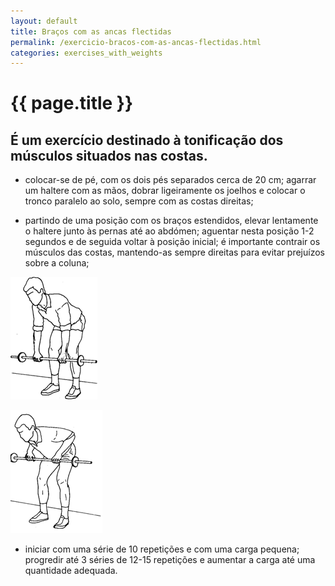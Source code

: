 ```yaml
---
layout: default
title: Braços com as ancas flectidas
permalink: /exercicio-bracos-com-as-ancas-flectidas.html
categories: exercises_with_weights
---
```


# {{ page.title }}

## É um exercício destinado à tonificação dos músculos situados nas costas.

* colocar-se de pé, com os dois pés separados cerca de 20 cm; agarrar um haltere com as mãos, dobrar ligeiramente os joelhos e colocar o tronco paralelo ao solo, sempre com as costas direitas;

* partindo de uma posição com os braços estendidos, elevar lentamente o haltere junto às pernas até ao abdómen; aguentar nesta posição 1-2 segundos e de seguida voltar à posição inicial; é importante contrair os músculos das costas, mantendo-as sempre direitas para evitar prejuízos sobre a coluna;

![Braços com as ancas flectidas](assets/exercicio-m-grande-dorsal-e-m-romboides_clip_image002.gif)

![Braços com as ancas flectidas](assets/exercicio-m-grande-dorsal-e-m-romboides_clip_image004.gif)

* iniciar com uma série de 10 repetições e com uma carga pequena; progredir até 3 séries de 12-15 repetições e aumentar a carga até uma quantidade adequada.
